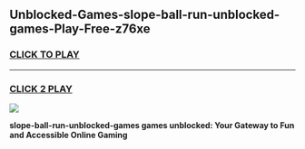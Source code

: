 
## Unblocked-Games-slope-ball-run-unblocked-games-Play-Free-z76xe
<h3>
<a href="https://premium76.site?title=slope-ball-run-unblocked-games&ref=17A">CLICK TO PLAY</a></h3>
<hr>

<h3>
<a href="https://premium76.site?title=slope-ball-run-unblocked-games&ref=17A">CLICK 2 PLAY</a>
  
</h3>

<a href="https://premium76.site?title=slope-ball-run-unblocked-games&ref=17A"><img src="https://clearcache.store/games.png"></a>


**slope-ball-run-unblocked-games games unblocked: Your Gateway to Fun and Accessible Online Gaming**
